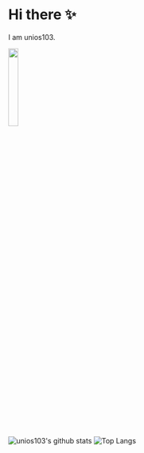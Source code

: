 # Hi there ✨

I am unios103.

<img src="https://github.com/unios103.png" width="20%">

<div styles="display: flex;">
  <img styles="margin: 10%;" src="https://github-readme-stats.vercel.app/api?username=unios103&hide=stars&count_private=true&show_icons=true&theme=vue&hide_border=true" alt="unios103's github stats">
  <img src="https://github-readme-stats.vercel.app/api/top-langs/?username=unios103&layout=compact&theme=vue&hide_border=true" alt="Top Langs">
</div>
